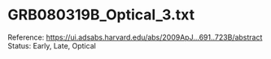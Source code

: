 # GRB080319B_Optical_3.txt

Reference: https://ui.adsabs.harvard.edu/abs/2009ApJ...691..723B/abstract
Status: Early, Late, Optical